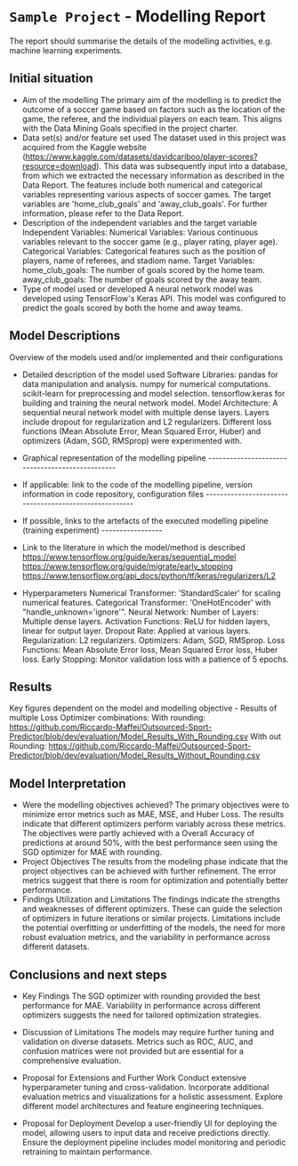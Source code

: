 # `Sample Project` - Modelling Report
The report should summarise the details of the modelling activities, e.g. machine learning experiments. 

## Initial situation
- Aim of the modelling
    The primary aim of the modelling is to predict the outcome of a soccer game based on factors such as the location of the game, the referee, and the individual players on each team. This aligns with the Data Mining Goals specified in the project charter.
- Data set(s) and/or feature set used
    The dataset used in this project was acquired from the Kaggle website (https://www.kaggle.com/datasets/davidcariboo/player-scores?resource=download). This data was subsequently input into a database, from which we extracted the necessary information as described in the Data Report. The features include both numerical and categorical variables representing various aspects of soccer games. The target variables are 'home_club_goals' and 'away_club_goals'. For further information, please refer to the Data Report.
- Description of the independent variables and the target variable
    Independent Variables:
        Numerical Variables: Various continuous variables relevant to the soccer game (e.g., player rating, player age).
        Categorical Variables: Categorical features such as the position of players, name of referees, and stadiom name.
    Target Variables:
        home_club_goals: The number of goals scored by the home team.
        away_club_goals: The number of goals scored by the away team.
- Type of model used or developed
    A neural network model was developed using TensorFlow's Keras API. This model was configured to predict the goals scored by both the home and away teams.

## Model Descriptions
Overview of the models used and/or implemented and their configurations 

- Detailed description of the model used
    Software Libraries:
        pandas for data manipulation and analysis.
        numpy for numerical computations.
        scikit-learn for preprocessing and model selection.
        tensorflow.keras for building and training the neural network model.
    Model Architecture:
        A sequential neural network model with multiple dense layers.
        Layers include dropout for regularization and L2 regularizers.
        Different loss functions (Mean Absolute Error, Mean Squared Error, Huber) and optimizers (Adam, SGD, RMSprop) were experimented with.
- Graphical representation of the modelling pipeline ------------------------------------------------
- If applicable: link to the code of the modelling pipeline, version information in code repository, configuration files  ------------------------------------------------------
- If possible, links to the artefacts of the executed modelling pipeline (training experiment) -----------------
- Link to the literature in which the model/method is described
    https://www.tensorflow.org/guide/keras/sequential_model
    https://www.tensorflow.org/guide/migrate/early_stopping
    https://www.tensorflow.org/api_docs/python/tf/keras/regularizers/L2

- Hyperparameters
    Numerical Transformer:
        'StandardScaler' for scaling numerical features.
    Categorical Transformer:
        'OneHotEncoder' with "handle_unknown='ignore'".
    Neural Network:
        Number of Layers: Multiple dense layers.
        Activation Functions: ReLU for hidden layers, linear for output layer.
        Dropout Rate: Applied at various layers.
        Regularization: L2 regularizers.
        Optimizers: Adam, SGD, RMSprop.
        Loss Functions: Mean Absolute Error loss, Mean Squared Error loss, Huber loss.
        Early Stopping: Monitor validation loss with a patience of 5 epochs.

## Results
Key figures dependent on the model and modelling objective
    - Results of multiple Loss Optimizer combinations:
        With rounding:
            https://github.com/Riccardo-Maffei/Outsourced-Sport-Predictor/blob/dev/evaluation/Model_Results_With_Rounding.csv
        With out Rounding:
            https://github.com/Riccardo-Maffei/Outsourced-Sport-Predictor/blob/dev/evaluation/Model_Results_Without_Rounding.csv

## Model Interpretation
- Were the modelling objectives achieved?
    The primary objectives were to minimize error metrics such as MAE, MSE, and Huber Loss. The results indicate that different optimizers perform variably across these metrics.
    The objectives were partly achieved with a Overall Accuracy of predictions at around 50%, with the best performance seen using the SGD optimizer for MAE with rounding.
- Project Objectives
    The results from the modeling phase indicate that the project objectives can be achieved with further refinement. The error metrics suggest that there is room for optimization and potentially better performance.
- Findings Utilization and Limitations
    The findings indicate the strengths and weaknesses of different optimizers. These can guide the selection of optimizers in future iterations or similar projects.
    Limitations include the potential overfitting or underfitting of the models, the need for more robust evaluation metrics, and the variability in performance across different datasets.

## Conclusions and next steps
- Key Findings
    The SGD optimizer with rounding provided the best performance for MAE.
    Variability in performance across different optimizers suggests the need for tailored optimization strategies.

- Discussion of Limitations
    The models may require further tuning and validation on diverse datasets.
    Metrics such as ROC, AUC, and confusion matrices were not provided but are essential for a comprehensive evaluation.

- Proposal for Extensions and Further Work
    Conduct extensive hyperparameter tuning and cross-validation.
    Incorporate additional evaluation metrics and visualizations for a holistic assessment.
    Explore different model architectures and feature engineering techniques.

- Proposal for Deployment
    Develop a user-friendly UI for deploying the model, allowing users to input data and receive predictions directly.
    Ensure the deployment pipeline includes model monitoring and periodic retraining to maintain performance.